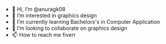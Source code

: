 - 👋 Hi, I’m @anuragk08
- 👀 I’m interested in graphics design 
- 🌱 I’m currently learning Bachelors's in Computer Application
- 💞️ I’m looking to collaborate on graphics design
- 📫 How to reach me fiverr

<!---
anuragk08/anuragk08 is a ✨ special ✨ repository because its `README.md` (this file) appears on your GitHub profile.
You can click the Preview link to take a look at your changes.
--->
